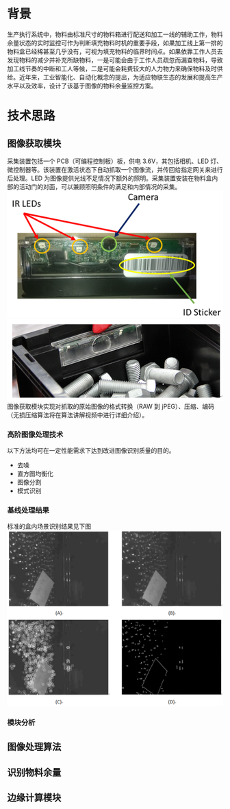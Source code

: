 # 背景

生产执行系统中，物料由标准尺寸的物料箱进行配送和加工一线的辅助工作，物料余量状态的实时监控可作为判断填充物料时机的重要手段，如果加工线上第一排的物料盒已经稀甚至几乎没有，可视为填充物料的临界时间点。如果依靠工作人员去发现物料的减少并补充所缺物料，一是可能会由于工作人员疏忽而漏查物料，导致加工线节奏的中断和工人等候，二是可能会耗费较大的人力物力来确保物料及时供给。近年来，工业智能化、自动化概念的提出，为适应物联生态的发展和提高生产水平以及效率，设计了该基于图像的物料余量监控方案。

# 技术思路

## 图像获取模块

采集装置包括一个 PCB（可编程控制板）板，供电 3.6V，其包括相机、LED 灯、微控制器等。该装置在激活状态下自动抓取一个图像流，并传回给指定网关来进行后处理。LED 为图像提供光线不足情况下额外的照明。采集装置安装在物料盒内部的活动门的对面，可以兼顾照明条件的满足和内部情况的采集。
![图像采集装置](https://github.com/yancy-zh/intelligient-bin/blob/main/assets/imgs/Snipaste_2022-10-17_18-16-12.PNG?raw=true "图像采集装置")
![图像采集装置安装于盒子内部](https://github.com/yancy-zh/intelligient-bin/blob/main/assets/imgs/Snipaste_2022-10-17_18-37-52.PNG?raw=true "图像采集装置安装于盒子内部")
图像获取模块实现对抓取的原始图像的格式转换（RAW 到 jPEG）、压缩、编码（无损压缩算法将在算法讲解视频中进行详细介绍）。

### 高阶图像处理技术

以下方法均可在一定性能需求下达到改进图像识别质量的目的。

- 去噪
- 直方图均衡化
- 图像分割
- 模式识别

### 基线处理结果

标准的盒内场景识别结果见下图
![识别结果](https://github.com/yancy-zh/intelligient-bin/blob/main/assets/imgs/Snipaste_2022-10-18_20-27-42.PNG?raw=true "A：原始图片，B：过滤后图片，C:基于局部特征的识别结果，D：Canny Edge识别结果")

### 模块分析

## 图像处理算法

## 识别物料余量

## 边缘计算模块
